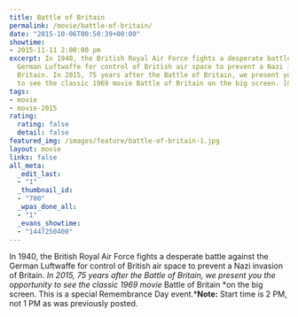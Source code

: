 ```yaml
---
title: Battle of Britain
permalink: /movie/battle-of-britain/
date: "2015-10-06T00:50:39+00:00"
showtime:
- 2015-11-11 2:00:00 pm
excerpt: In 1940, the British Royal Air Force fights a desperate battle against the
  German Luftwaffe for control of British air space to prevent a Nazi invasion of
  Britain. In 2015, 75 years after the Battle of Britain, we present you the opportunity
  to see the classic 1969 movie Battle of Britain on the big screen. [&hellip;]
tags:
- movie
- movie-2015
rating:
  rating: false
  detail: false
featured_img: /images/feature/battle-of-britain-1.jpg
layout: movie
links: false
all_meta:
  _edit_last:
  - "1"
  _thumbnail_id:
  - "700"
  _wpas_done_all:
  - "1"
  _evans_showtime:
  - "1447250400"
---
```


In 1940, the British Royal Air Force fights a desperate battle against the German Luftwaffe for control of British air space to prevent a Nazi invasion of Britain. *In 2015, 75 years after the Battle of Britain, we present you the opportunity to see the classic 1969 movie* Battle of Britain *on the big screen. This is a special Remembrance Day event.***Note:** Start time is 2 PM, not 1 PM as was previously posted.